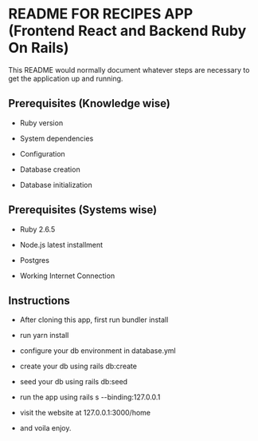 # README FOR RECIPES APP (Frontend React and Backend Ruby On Rails)

This README would normally document whatever steps are necessary to get the
application up and running.

## Prerequisites (Knowledge wise)

* Ruby version

* System dependencies

* Configuration

* Database creation

* Database initialization

## Prerequisites (Systems wise)

* Ruby 2.6.5

* Node.js latest installment

* Postgres

* Working Internet Connection

## Instructions

* After cloning this app, first run bundler install

* run yarn install

* configure your db environment in database.yml

* create your db using rails db:create

* seed your db using rails db:seed

* run the app using rails s --binding:127.0.0.1

* visit the website at 127.0.0.1:3000/home

* and voila enjoy.
